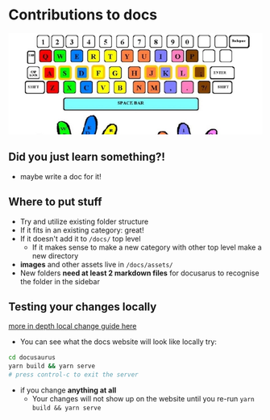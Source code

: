 # Contributions to docs

![hide easter egg text for images in these thingies](../../assets/docs/docs-contribution-keyboard.jpg)

## Did you just learn something?!
- maybe write a doc for it!

## Where to put stuff
- Try and utilize existing folder structure
- If it fits in an existing category: great!
- If it doesn't add it to `/docs/` top level
  - If it makes sense to make a new category with other top level make a new directory
- **images** and other assets live in `/docs/assets/`
- New folders **need at least 2 markdown files** for docusarus to recognise the folder in the sidebar

## Testing your changes locally

[more in depth local change guide here](04-locally_testing_docusaurus.md)
- You can see what the docs website will look like locally try:
```bash
cd docusaurus
yarn build && yarn serve
# press control-c to exit the server
```
- if you change **anything at all** 
  - Your changes will not show up on the website until you re-run `yarn build && yarn serve`
